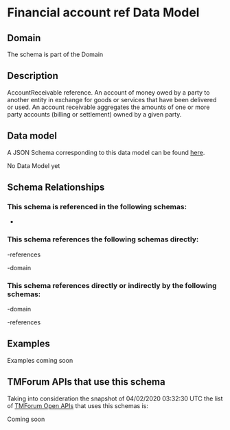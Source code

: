 # Financial account ref Data Model

## Domain

The  schema is part of the  Domain

## Description

AccountReceivable reference. An account of money owed by a party to another entity in exchange for goods or services that have been delivered or used. An account receivable aggregates the amounts of one or more party accounts (billing or settlement) owned by a given party.

## Data model

A JSON Schema corresponding to this data model can be found
[here](https://github.com/tmforum-rand/schemas/blob/candidates/EngagedParty/FinancialAccountRef.schema.json).

No Data Model yet

## Schema Relationships

### This schema is referenced in the following schemas:

-

### This schema references the following schemas directly:

-references

-domain

### This schema references directly or indirectly by the following schemas:

-domain

-references



## Examples

Examples coming soon

## TMForum APIs that use this schema

Taking into consideration the snapshot of 04/02/2020 03:32:30 UTC the list of [TMForum Open APIs](https://www.tmforum.org/open-apis/) that uses this schemas is:

Coming soon